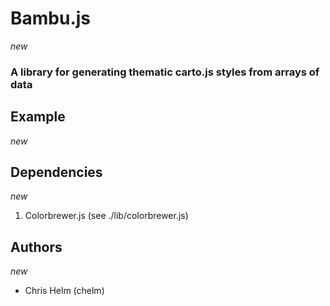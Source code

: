 # Bambu.js
_new_

### A library for generating thematic carto.js styles from arrays of data 

## Example
_new_

## Dependencies
_new_

1. Colorbrewer.js (see ./lib/colorbrewer.js) 

## Authors
_new_

* Chris Helm (chelm)
